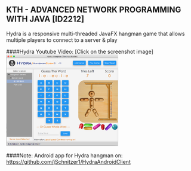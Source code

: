 ## KTH - ADVANCED NETWORK PROGRAMMING WITH JAVA [ID2212]
Hydra is a responsive multi-threaded JavaFX hangman game that allows multiple players to connect to a server & play

####Hydra Youtube Video: [Click on the screenshot image]
<a href="https://www.youtube.com/watch?v=OVKcSuzGifU"><img src="Client/HydraClient_ScreenShot.png" alt="HangmanCleintScreenShot" width="300px" height="244px" /></a>

####Note:
Android app for Hydra hangman on: https://github.com/jSchnitzer1/HydraAndroidClient

